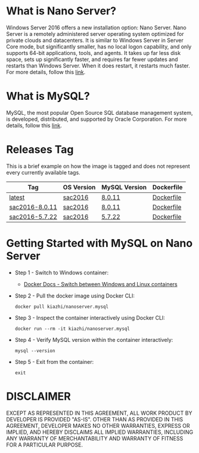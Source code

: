 # What is Nano Server?

Windows Server 2016 offers a new installation option: Nano Server. Nano Server is a remotely administered server operating system optimized for private clouds and datacenters. It is similar to Windows Server in Server Core mode, but significantly smaller, has no local logon capability, and only supports 64-bit applications, tools, and agents. It takes up far less disk space, sets up significantly faster, and requires far fewer updates and restarts than Windows Server. When it does restart, it restarts much faster. For more details, follow this [link](https://docs.microsoft.com/en-us/windows-server/get-started/getting-started-with-nano-server).

# What is MySQL?

MySQL, the most popular Open Source SQL database management system, is developed, distributed, and supported by Oracle Corporation. For more details, follow this [link](https://dev.mysql.com/doc/refman/8.0/en/what-is-mysql.html).

# Releases Tag

This is a brief example on how the image is tagged and does not represent every currently available tags.

| Tag | OS Version | MySQL Version | Dockerfile |
| -- | -- | -- | -- |
| [latest](https://hub.docker.com/r/kiazhi/nanoserver.mysql/tags/) | [sac2016](https://hub.docker.com/r/microsoft/nanoserver/) | [8.0.11](https://dev.mysql.com/downloads/mysql/8.0.html) | [Dockerfile](https://github.com/kiazhi/Windows-Containers/tree/master/dockerfiles/nanoserver/mysql/sac2016-8.0.11/Dockerfile) |
| [sac2016-8.0.11](https://hub.docker.com/r/kiazhi/nanoserver.mysql/tags/) | [sac2016](https://hub.docker.com/r/microsoft/nanoserver/) | [8.0.11](https://dev.mysql.com/downloads/mysql/8.0.html) | [Dockerfile](https://github.com/kiazhi/Windows-Containers/tree/master/dockerfiles/nanoserver/mysql/sac2016-8.0.11/Dockerfile) |
| [sac2016-5.7.22](https://hub.docker.com/r/kiazhi/nanoserver.mysql/tags/) | [sac2016](https://hub.docker.com/r/microsoft/nanoserver/) | [5.7.22](https://dev.mysql.com/downloads/mysql/5.7.html) | [Dockerfile](https://github.com/kiazhi/Windows-Containers/tree/master/dockerfiles/nanoserver/mysql/sac2016-5.7.22/Dockerfile) |

# Getting Started with MySQL on Nano Server

- Step 1 - Switch to Windows container:
    - [Docker Docs - Switch between Windows and Linux containers](https://docs.docker.com/docker-for-windows/#switch-between-windows-and-linux-containers)


- Step 2 - Pull the docker image using Docker CLI:

    ```shell
    docker pull kiazhi/nanoserver.mysql
    ```


- Step 3 - Inspect the container interactively using Docker CLI:

    ```shell
    docker run --rm -it kiazhi/nanoserver.mysql
    ```


- Step 4 - Verify MySQL version within the container interactively:

    ```shell
    mysql --version
    ```


- Step 5 - Exit from the container:

    ```shell
    exit
    ```


# DISCLAIMER

EXCEPT AS REPRESENTED IN THIS AGREEMENT, ALL WORK PRODUCT BY DEVELOPER IS PROVIDED "AS-IS". OTHER THAN AS PROVIDED IN THIS AGREEMENT, DEVELOPER MAKES NO OTHER WARRANTIES, EXPRESS OR IMPLIED, AND HEREBY DISCLAIMS ALL IMPLIED WARRANTIES, INCLUDING ANY WARRANTY OF MERCHANTABILITY AND WARRANTY OF FITNESS FOR A PARTICULAR PURPOSE.
